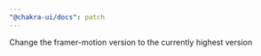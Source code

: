 ```yaml
---
"@chakra-ui/docs": patch
---
```


Change the framer-motion version to the currently highest version
